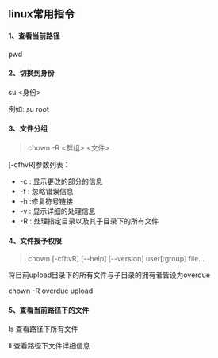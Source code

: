 ## linux常用指令

#### 1、查看当前路径

pwd

#### 2、切换到身份

su <身份>

例如: su root

#### 3、文件分组

>chown -R <群组> <文件>

[-cfhvR]参数列表：

- -c : 显示更改的部分的信息
- -f : 忽略错误信息
- -h :修复符号链接
- -v : 显示详细的处理信息
- -R : 处理指定目录以及其子目录下的所有文件

#### 4、文件授予权限

> chown [-cfhvR] [--help] [--version]   user[:group] file...

将目前upload目录下的所有文件与子目录的拥有者皆设为overdue

chown  -R overdue   upload

#### 5、查看当前路径下的文件

ls   查看路径下所有文件

ll    查看路径下文件详细信息